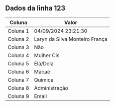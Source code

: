 ## Dados da linha 123

| Coluna | Valor |
|--------|-------|
| Coluna 1 | 04/09/2024 23:21:30 |
| Coluna 2 | Laryn da Silva Monteiro França |
| Coluna 3 | Não |
| Coluna 4 | Mulher Cis |
| Coluna 5 | Ela/Dela |
| Coluna 6 | Macaé |
| Coluna 7 | Química |
| Coluna 8 | Administração |
| Coluna 9 | Email |
